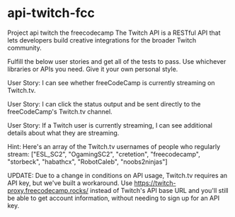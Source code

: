 # api-twitch-fcc
Project api twitch the freecodecamp
The Twitch API is a RESTful API that lets developers build creative integrations for the broader Twitch community.

Fulfill the below user stories and get all of the tests to pass. Use whichever libraries or APIs you need. Give it your own personal style.

User Story: I can see whether freeCodeCamp is currently streaming on Twitch.tv.

User Story: I can click the status output and be sent directly to the freeCodeCamp's Twitch.tv channel.

User Story: If a Twitch user is currently streaming, I can see additional details about what they are streaming.

Hint: Here's an array of the Twitch.tv usernames of people who regularly stream: ["ESL_SC2", "OgamingSC2", "cretetion", "freecodecamp", "storbeck", "habathcx", "RobotCaleb", "noobs2ninjas"]

UPDATE: Due to a change in conditions on API usage, Twitch.tv requires an API key, but we've built a workaround. Use https://twitch-proxy.freecodecamp.rocks/ instead of Twitch's API base URL and you'll still be able to get account information, without needing to sign up for an API key.
